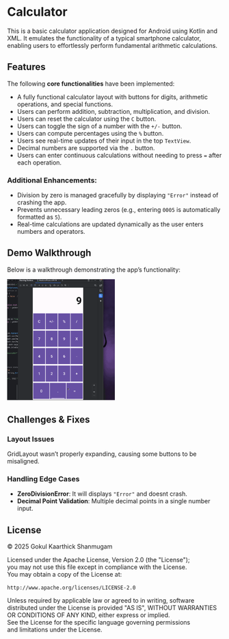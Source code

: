 # Calculator

This is a basic calculator application designed for Android using Kotlin and XML.
It emulates the functionality of a typical smartphone calculator, enabling users to effortlessly perform fundamental arithmetic calculations.

## **Features**  

The following **core functionalities** have been implemented:  

* A fully functional calculator layout with buttons for digits, arithmetic operations, and special functions.  
* Users can perform addition, subtraction, multiplication, and division.  
* Users can reset the calculator using the `C` button.  
* Users can toggle the sign of a number with the `+/-` button.  
* Users can compute percentages using the `%` button.  
* Users see real-time updates of their input in the top `TextView`.  
* Decimal numbers are supported via the `.` button.  
* Users can enter continuous calculations without needing to press `=` after each operation.  

### **Additional Enhancements:**  

* Division by zero is managed gracefully by displaying `"Error"` instead of crashing the app.  
* Prevents unnecessary leading zeros (e.g., entering `0005` is automatically formatted as `5`).  
* Real-time calculations are updated dynamically as the user enters numbers and operators.  

## **Demo Walkthrough**  

Below is a walkthrough demonstrating the app’s functionality:  

<img src='calculator.gif' title='Calculator Demo Walkthrough' width='50%' alt='Demo Walkthrough' />  

## **Challenges & Fixes**  

### **Layout Issues**  
GridLayout wasn’t properly expanding, causing some buttons to be misaligned.  

### **Handling Edge Cases**  
- **ZeroDivisionError**: It will displays `"Error"` and doesnt crash.  
- **Decimal Point Validation**: Multiple decimal points in a single number input.  

## **License**
© 2025 Gokul Kaarthick Shanmugam

Licensed under the Apache License, Version 2.0 (the "License");  
you may not use this file except in compliance with the License.  
You may obtain a copy of the License at:  

    http://www.apache.org/licenses/LICENSE-2.0  

Unless required by applicable law or agreed to in writing, software  
distributed under the License is provided "AS IS", WITHOUT WARRANTIES  
OR CONDITIONS OF ANY KIND, either express or implied.  
See the License for the specific language governing permissions  
and limitations under the License.  
